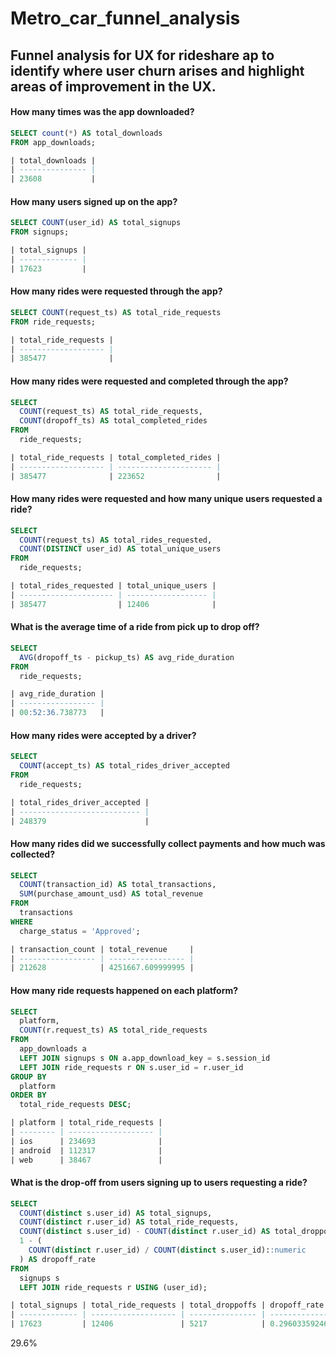 # Metro_car_funnel_analysis
## Funnel analysis for UX for rideshare ap to identify where user churn arises and highlight areas of improvement in the UX. 

#### How many times was the app downloaded?
```sql
SELECT count(*) AS total_downloads
FROM app_downloads;

| total_downloads |
| --------------- |
| 23608           |
```



#### How many users signed up on the app?
```sql
SELECT COUNT(user_id) AS total_signups
FROM signups;

| total_signups |
| ------------- |
| 17623         |
````
#### How many rides were requested through the app?
```SQL
SELECT COUNT(request_ts) AS total_ride_requests
FROM ride_requests;

| total_ride_requests |
| ------------------- |
| 385477              |
````
#### How many rides were requested and completed through the app?
````sql
SELECT
  COUNT(request_ts) AS total_ride_requests,
  COUNT(dropoff_ts) AS total_completed_rides
FROM
  ride_requests;

| total_ride_requests | total_completed_rides |
| ------------------- | --------------------- |
| 385477              | 223652                |
`````
#### How many rides were requested and how many unique users requested a ride?
```sql
SELECT
  COUNT(request_ts) AS total_rides_requested,
  COUNT(DISTINCT user_id) AS total_unique_users
FROM
  ride_requests;

| total_rides_requested | total_unique_users |
| --------------------- | ------------------ |
| 385477                | 12406              |
````
#### What is the average time of a ride from pick up to drop off?
```sql
SELECT
  AVG(dropoff_ts - pickup_ts) AS avg_ride_duration
FROM
  ride_requests;

| avg_ride_duration |
| ----------------- |
| 00:52:36.738773   |
````
#### How many rides were accepted by a driver?
````sql
SELECT
  COUNT(accept_ts) AS total_rides_driver_accepted
FROM
  ride_requests;

| total_rides_driver_accepted |
| --------------------------- |
| 248379                      |
````
#### How many rides did we successfully collect payments and how much was collected?
````sql
SELECT
  COUNT(transaction_id) AS total_transactions,
  SUM(purchase_amount_usd) AS total_revenue
FROM
  transactions
WHERE
  charge_status = 'Approved';

| transaction_count | total_revenue     |
| ----------------- | ----------------- |
| 212628            | 4251667.609999995 |
````
#### How many ride requests happened on each platform?
````sql
SELECT
  platform,
  COUNT(r.request_ts) AS total_ride_requests
FROM
  app_downloads a
  LEFT JOIN signups s ON a.app_download_key = s.session_id
  LEFT JOIN ride_requests r ON s.user_id = r.user_id
GROUP BY
  platform
ORDER BY
  total_ride_requests DESC;

| platform | total_ride_requests |
| -------- | ------------------- |
| ios      | 234693              |
| android  | 112317              |
| web      | 38467               |
````
#### What is the drop-off from users signing up to users requesting a ride?
```sql
SELECT
  COUNT(distinct s.user_id) AS total_signups,
  COUNT(distinct r.user_id) AS total_ride_requests,
  COUNT(distinct s.user_id) - COUNT(distinct r.user_id) AS total_droppoffs,
  1 - (
    COUNT(distinct r.user_id) / COUNT(distinct s.user_id)::numeric
  ) AS dropoff_rate
FROM
  signups s
  LEFT JOIN ride_requests r USING (user_id);

| total_signups | total_ride_requests | total_droppoffs | dropoff_rate           |
| ------------- | ------------------- | --------------- | ---------------------- |
| 17623         | 12406               | 5217            | 0.29603359246439312262 |
````
29.6%
